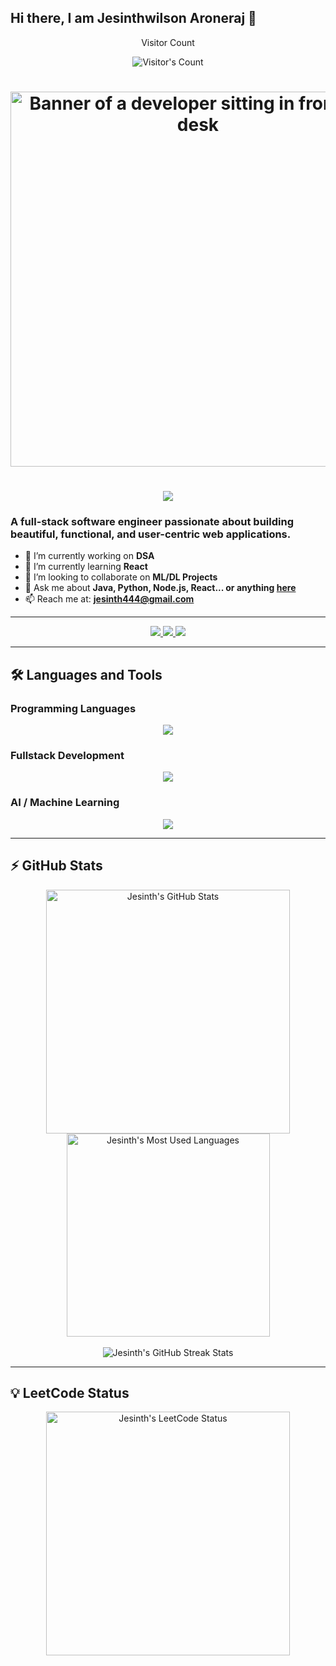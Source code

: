 ## Hi there, I am Jesinthwilson Aroneraj 👋

<!-- 
  Jesinthwilson04/Jesinthwilson04 is a ✨ _special_ ✨ repository because its `README.md` (this file) appears on your GitHub profile.
-->


<div align="center">
  <p>Visitor Count</p>
  <img src="https://profile-counter.glitch.me/Jesinthwilson/count.svg" alt="Visitor's Count" />
</div>

<h1 align="center">
  <img width="600" src="https://backiee.com/static/wallpapers/1000x563/401721.jpg" alt="Banner of a developer sitting in front of a desk">
</h1>

<h1 align="center">
  <img src="https://readme-typing-svg.herokuapp.com/?font=Inter&size=48&center=true&vCenter=true&width=500&height=70&color=4493F8&duration=4000&lines=Hi+There!+👋;+I'm+JESINTH;" />
</h1>

### A full-stack software engineer passionate about building beautiful, functional, and user-centric web applications.

- 🔭 I’m currently working on **DSA**
- 🌱 I’m currently learning **React**
- 👯 I’m looking to collaborate on **ML/DL Projects**
- 💬 Ask me about **Java, Python, Node.js, React... or anything [here](https://github.com/Jesinthwilson04/Jesinthwilson04/issues)**
- 📫 Reach me at: **jesinth444@gmail.com**

---

<div align="center">
  <a href="mailto:jesinth444@gmail.com">
    <img src="https://img.shields.io/badge/Gmail-333333?style=for-the-badge&logo=gmail&logoColor=red" />
  </a>
  <a href="https://www.linkedin.com/in/jesinth-wilson-199245259/" target="_blank">
    <img src="https://img.shields.io/badge/LinkedIn-0077B5?style=for-the-badge&logo=linkedin&logoColor=white" />
  </a>
  <a href="https://leetcode.com/Jesinthwilson/" target="_blank">
    <img src="https://img.shields.io/badge/Leetcode-000000?style=for-the-badge&logo=Leetcode&logoColor=white" />
  </a>
</div>

---

## 🛠 Languages and Tools

### Programming Languages
<p align="center">
  <img src="https://skillicons.dev/icons?i=java,c,python,js,cs" />
</p>

### Fullstack Development
<p align="center">
  <img src="https://skillicons.dev/icons?i=html,css,mysql,react,mongodb,nodejs" />
</p>

### AI / Machine Learning
<p align="center">
  <img src="https://skillicons.dev/icons?i=tensorflow,opencv,pytorch,pandas" />
</p>

---

## ⚡ GitHub Stats

<div align="center">
  <img width="390" src="https://github-readme-stats.vercel.app/api?username=Jesinthwilson04&theme=transparent&count_private=true&show_icons=true&rank_icon=github&locale=en" alt="Jesinth's GitHub Stats" />
  <img width="325" src="https://github-readme-stats.vercel.app/api/top-langs?username=Jesinthwilson04&theme=transparent&layout=donut&hide=css&langs_count=8&border_radius=10&show_icons=true&locale=en" alt="Jesinth's Most Used Languages" />
</div>

<br />

<div align="center">
  <img src="https://github-readme-streak-stats.herokuapp.com/?user=Jesinthwilson04&theme=transparent&hide_border=false&fire=DD2727&currStreakLabel=DD2727&currStreakNum=DD2727&sideNums=5FCDD9" alt="Jesinth's GitHub Streak Stats" />
</div>

---

## 💡 LeetCode Status

<div align="center">
  <img width="390" src="https://leetcard.jacoblin.cool/Jesinthwilson?theme=dark&font=Content&ext=heatmap" alt="Jesinth's LeetCode Status" />
</div>
